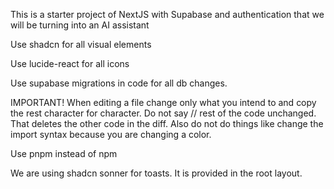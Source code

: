 This is a starter project of NextJS with Supabase and authentication that we will be turning into an AI assistant

Use shadcn for all visual elements

Use lucide-react for all icons

Use supabase migrations in code for all db changes.

IMPORTANT! When editing a file change only what you intend to and copy the rest character for character. Do not say // rest of the code unchanged. That deletes the other code in the diff. Also do not do things like change the import syntax because you are changing a color.

Use pnpm instead of npm

We are using shadcn sonner for toasts. It is provided in the root layout.
